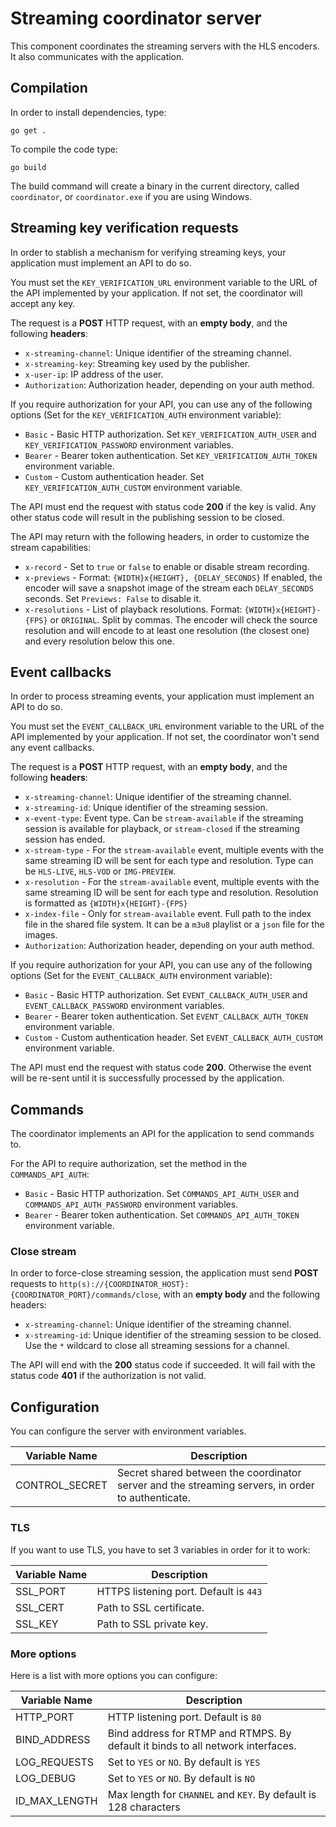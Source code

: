 # Streaming coordinator server

This component coordinates the streaming servers with the HLS encoders. It also communicates with the application.

## Compilation

In order to install dependencies, type:

```
go get .
```

To compile the code type:

```
go build
```

The build command will create a binary in the current directory, called `coordinator`, or `coordinator.exe` if you are using Windows.

## Streaming key verification requests

In order to stablish a mechanism for verifying streaming keys, your application must implement an API to do so.

You must set the `KEY_VERIFICATION_URL` environment variable to the URL of the API implemented by your application. If not set, the coordinator will accept any key.

The request is a **POST** HTTP request, with an **empty body**, and the following **headers**:

 - `x-streaming-channel`: Unique identifier of the streaming channel.
 - `x-streaming-key`: Streaming key used by the publisher.
 - `x-user-ip`: IP address of the user.
 - `Authorization`: Authorization header, depending on your auth method.

If you require authorization for your API, you can use any of the following options (Set for the `KEY_VERIFICATION_AUTH` environment variable):

 - `Basic` - Basic HTTP authorization. Set `KEY_VERIFICATION_AUTH_USER` and `KEY_VERIFICATION_PASSWORD` environment variables.
 - `Bearer` - Bearer token authentication. Set `KEY_VERIFICATION_AUTH_TOKEN` environment variable.
 - `Custom` - Custom authentication header. Set `KEY_VERIFICATION_AUTH_CUSTOM` environment variable.

The API must end the request with status code **200** if the key is valid. Any other status code will result in the publishing session to be closed.

The API may return with the following headers, in order to customize the stream capabilities:

 - `x-record` - Set to `true` or `false` to enable or disable stream recording.
 - `x-previews` - Format: `{WIDTH}x{HEIGHT}, {DELAY_SECONDS}` If enabled, the encoder will save a snapshot image of the stream each `DELAY_SECONDS` seconds. Set `Previews: False` to disable it.
 - `x-resolutions` - List of playback resolutions. Format: `{WIDTH}x{HEIGHT}-{FPS}` or `ORIGINAL`. Split by commas. The encoder will check the source resolution and will encode to at least one resolution (the closest one) and every resolution below this one.

## Event callbacks

In order to process streaming events, your application must implement an API to do so.

You must set the `EVENT_CALLBACK_URL` environment variable to the URL of the API implemented by your application. If not set, the coordinator won't send any event callbacks.

The request is a **POST** HTTP request, with an **empty body**, and the following **headers**:

 - `x-streaming-channel`: Unique identifier of the streaming channel.
 - `x-streaming-id`: Unique identifier of the streaming session.
 - `x-event-type`: Event type. Can be `stream-available` if the streaming session is available for playback, or `stream-closed` if the streaming session has ended.
 - `x-stream-type` - For the `stream-available` event, multiple events with the same streaming ID will be sent for each type and resolution. Type can be `HLS-LIVE`, `HLS-VOD` or `IMG-PREVIEW`.
 - `x-resolution` - For the `stream-available` event, multiple events with the same streaming ID will be sent for each type and resolution. Resolution is formatted as `{WIDTH}x{HEIGHT}-{FPS}`
 - `x-index-file` - Only for `stream-available` event. Full path to the index file in the shared file system. It can be a `m3u8` playlist or a `json` file for the images.
 - `Authorization`: Authorization header, depending on your auth method.

If you require authorization for your API, you can use any of the following options (Set for the `EVENT_CALLBACK_AUTH` environment variable):

 - `Basic` - Basic HTTP authorization. Set `EVENT_CALLBACK_AUTH_USER` and `EVENT_CALLBACK_PASSWORD` environment variables.
 - `Bearer` - Bearer token authentication. Set `EVENT_CALLBACK_AUTH_TOKEN` environment variable.
 - `Custom` - Custom authentication header. Set `EVENT_CALLBACK_AUTH_CUSTOM` environment variable.


The API must end the request with status code **200**. Otherwise the event will be re-sent until it is successfully processed by the application.

## Commands

The coordinator implements an API for the application to send commands to.

For the API to require authorization, set the method in the `COMMANDS_API_AUTH`:
 - `Basic` - Basic HTTP authorization. Set `COMMANDS_API_AUTH_USER` and `COMMANDS_API_AUTH_PASSWORD` environment variables.
 - `Bearer` - Bearer token authentication. Set `COMMANDS_API_AUTH_TOKEN` environment variable.

### Close stream

In order to force-close streaming session, the application must send **POST** requests to `http(s)://{COORDINATOR_HOST}:{COORDINATOR_PORT}/commands/close`, with an **empty body** and the following headers:

 - `x-streaming-channel`: Unique identifier of the streaming channel.
 - `x-streaming-id`: Unique identifier of the streaming session to be closed. Use the `*` wildcard to close all streaming sessions for a channel.

The API will end with the **200** status code if succeeded. It will fail with the status code **401** if the authorization is not valid.

## Configuration

You can configure the server with environment variables.

| Variable Name | Description |
| ------------- | ----------- |
| CONTROL_SECRET | Secret shared between the coordinator server and the streaming servers, in order to authenticate. |


### TLS

If you want to use TLS, you have to set 3 variables in order for it to work:

| Variable Name | Description                            |
| ------------- | -------------------------------------- |
| SSL_PORT      | HTTPS listening port. Default is `443` |
| SSL_CERT      | Path to SSL certificate.               |
| SSL_KEY       | Path to SSL private key.               |

### More options

Here is a list with more options you can configure:

| Variable Name | Description                                                                     |
| ------------- | ------------------------------------------------------------------------------- |
| HTTP_PORT     | HTTP listening port. Default is `80`                                            |
| BIND_ADDRESS  | Bind address for RTMP and RTMPS. By default it binds to all network interfaces. |
| LOG_REQUESTS  | Set to `YES` or `NO`. By default is `YES`                                       |
| LOG_DEBUG     | Set to `YES` or `NO`. By default is `NO`                                        |
| ID_MAX_LENGTH | Max length for `CHANNEL` and `KEY`. By default is 128 characters                |

